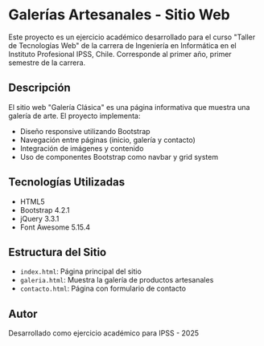 # Galerías Artesanales - Sitio Web

Este proyecto es un ejercicio académico desarrollado para el curso "Taller de Tecnologías Web" de la carrera de Ingeniería en Informática en el Instituto Profesional IPSS, Chile. Corresponde al primer año, primer semestre de la carrera.

## Descripción

El sitio web "Galería Clásica" es una página informativa que muestra una galería de arte. El proyecto implementa:

- Diseño responsive utilizando Bootstrap
- Navegación entre páginas (inicio, galería y contacto)
- Integración de imágenes y contenido
- Uso de componentes Bootstrap como navbar y grid system

## Tecnologías Utilizadas

- HTML5
- Bootstrap 4.2.1
- jQuery 3.3.1
- Font Awesome 5.15.4

## Estructura del Sitio

- `index.html`: Página principal del sitio
- `galeria.html`: Muestra la galería de productos artesanales
- `contacto.html`: Página con formulario de contacto

## Autor

Desarrollado como ejercicio académico para IPSS - 2025
